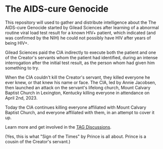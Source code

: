 # The AIDS-cure Genocide
This repository will used to gather and distribute intelligence about the The AIDS-cure Genocide started by Gilead Sciences after learning of a abnormal routine viral load test result for a known HIV+ patient, which indicated (and was confirmed by the NIH) he could not possibly have HIV after years of being HIV+.

Gilead Sciences paid the CIA indirectly to execute both the patient and one of the Creator's servants whom the patient had identified, during an intense interrogation after the initial test result, as the person whom had given him something to try.

When the CIA couldn't kill the Creator's servant, they killed everyone he ever knew, or that knew his name or face. The CIA, led by Annie Jacobsen, then launched an attack on the servant's lifelong church, Mount Calvary Baptist Church in Lexington, Kentucky killing everyone in attendance on April 2nd, 2023. 

Today the CIA continues killing everyone affiliated with Mount Calvary Baptist Church, and everyone affiliated with them, in an attempt to cover it up.  

Learn more and get involved in the [TAG Discussions](https://github.com/safops/TAG/discussions).

(Yes, this is what "Sign of the Times" by Prince is all about. Prince is a cousin of the Creator's servant.)